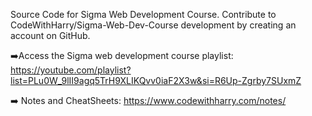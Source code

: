 Source Code for Sigma Web Development Course. Contribute to CodeWithHarry/Sigma-Web-Dev-Course development by creating an account on GitHub.

➡️Access the Sigma web development course playlist: https://youtube.com/playlist?list=PLu0W_9lII9agq5TrH9XLIKQvv0iaF2X3w&si=R6Up-Zgrby7SUxmZ

➡️ Notes and CheatSheets: https://www.codewithharry.com/notes/